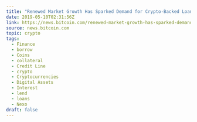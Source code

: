 ```yaml
---
title: "Renewed Market Growth Has Sparked Demand for Crypto-Backed Loans"
date: 2019-05-10T02:31:56Z
link: https://news.bitcoin.com/renewed-market-growth-has-sparked-demand-for-crypto-backed-loans/?utm_medium=RSS&utm_source=news.12bit.vn
source: news.bitcoin.com
topic: crypto
tags:
  - Finance
  - borrow
  - Coins
  - collateral
  - Credit Line
  - crypto
  - Cryptocurrencies
  - Digital Assets
  - Interest
  - lend
  - loans
  - Nexo
draft: false
---
```

